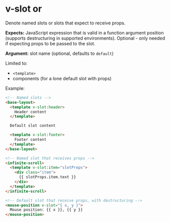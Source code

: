 # v-slot or &nbsp;

Denote named slots or slots that expect to receive props.

**Expects:** JavaScript expression that is valid in a function argument position (supports destructuring in supported environments). Optional - only needed if expecting props to be passed to the slot.

**Argument:** slot name (optional, defaults to `default`)

Limited to:

- `<template>`
- components (for a lone default slot with props)

Example:

```html
<!-- Named slots -->
<base-layout>
  <template v-slot:header>
    Header content
  </template>

  Default slot content

  <template v-slot:footer>
    Footer content
  </template>
</base-layout>

<!-- Named slot that receives props -->
<infinite-scroll>
  <template v-slot:item="slotProps">
    <div class="item">
      {{ slotProps.item.text }}
    </div>
  </template>
</infinite-scroll>

<!-- Default slot that receive props, with destructuring -->
<mouse-position v-slot="{ x, y }">
  Mouse position: {{ x }}, {{ y }}
</mouse-position>
```
